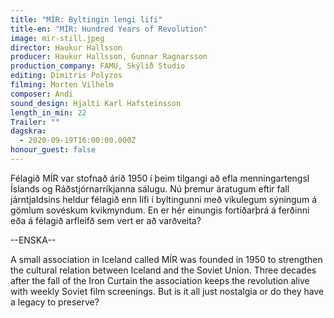 ```yaml
---
title: "MÍR: Byltingin lengi lifi"
title-en: "MÍR: Hundred Years of Revolution"
image: mir-still.jpeg
director: Haukur Hallsson
producer: Haukur Hallsson, Gunnar Ragnarsson
production_company: FAMU, Skýlið Studio
editing: Dimitris Polyzos
filming: Morten Vilhelm
composer: Andi
sound_design: Hjalti Karl Hafsteinsson
length_in_min: 22
Trailer: ""
dagskra:
  - 2020-09-19T16:00:00.000Z
honour_guest: false
---
```

Félagið MÍR var stofnað árið 1950 í þeim tilgangi að efla menningartengsl Íslands og Ráðstjórnarríkjanna sálugu. Nú þremur áratugum eftir fall járntjaldsins heldur félagið enn lífi í byltingunni með vikulegum sýningum á gömlum sovéskum kvikmyndum. En er hér einungis fortíðarþrá á ferðinni eða á félagið arfleifð sem vert er að varðveita?

\--ENSKA--

A small association in Iceland called MÍR was founded in 1950 to strengthen the cultural relation between Iceland and the Soviet Union. Three decades after the fall of the Iron Curtain the association keeps the revolution alive with weekly Soviet film screenings. But is it all just nostalgia or do they have a legacy to preserve?